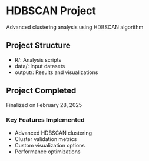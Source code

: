 # HDBSCAN Project
Advanced clustering analysis using HDBSCAN algorithm

## Project Structure
- R/: Analysis scripts
- data/: Input datasets
- output/: Results and visualizations

## Project Completed
Finalized on February 28, 2025

### Key Features Implemented
- Advanced HDBSCAN clustering
- Cluster validation metrics
- Custom visualization options
- Performance optimizations

